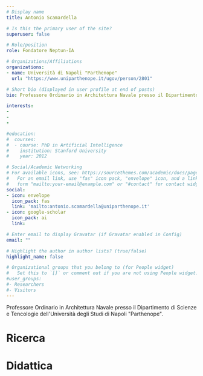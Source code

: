 ```yaml
---
# Display name
title: Antonio Scamardella

# Is this the primary user of the site?
superuser: false

# Role/position
role: Fondatore Neptun-IA

# Organizations/Affiliations
organizations:
- name: Università di Napoli "Parthenope"
  url: "https://www.uniparthenope.it/ugov/person/2801"

# Short bio (displayed in user profile at end of posts)
bio: Professore Ordinario in Architettura Navale presso il Dipartimento di Scienze e Tencologie dell'Università degli Studi di Napoli "Parthenope". 

interests:
-
-
-

#education:
#  courses:
#  - course: PhD in Artificial Intelligence
#    institution: Stanford University
#    year: 2012

# Social/Academic Networking
# For available icons, see: https://sourcethemes.com/academic/docs/page-builder/#icons
#   For an email link, use "fas" icon pack, "envelope" icon, and a link in the
#   form "mailto:your-email@example.com" or "#contact" for contact widget.
social:
- icon: envelope
  icon_pack: fas
  link: 'mailto:antonio.scamardella@uniparthenope.it'
- icon: google-scholar
  icon_pack: ai
  link: 

# Enter email to display Gravatar (if Gravatar enabled in Config)
email: ""

# Highlight the author in author lists? (true/false)
highlight_name: false

# Organizational groups that you belong to (for People widget)
#   Set this to `[]` or comment out if you are not using People widget.
#user_groups:
#- Researchers
#- Visitors
---
```


Professore Ordinario in Architettura Navale presso il Dipartimento di Scienze e Tencologie dell'Università degli Studi di Napoli "Parthenope". 

# Ricerca

# Didattica
